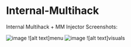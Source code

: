 # Internal-Multihack
Internal Multihack + MM Injector
Screenshots: 



![image](https://media.discordapp.net/attachments/1058110796812517526/1114262739276271797/image.png)
![alt text]menu
![image](https://media.discordapp.net/attachments/1058110796812517526/1114262739276271797/image.png)
![alt text]visuals

